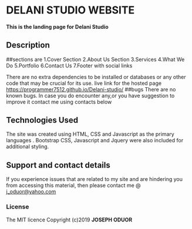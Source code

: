 # DELANI STUDIO WEBSITE
#### This is the landing page for Delani Studio
## Description
##sections are
1.Cover Section
2.About Us Section
3.Services
4.What We Do
5.Portfolio
6.Contact Us
7.Footer with social links

There are no extra dependencies to be installed or databases or any other code that may be crucial for its use.
live link for the hosted page https://programmer7512.github.io/Delani-studio/
##bugs
There are no known bugs. In case you do encounter any,or you have suggestion to improve it contact me using contacts below
## Technologies Used
The site was created using HTML, CSS and Javascript as the primary languages . Bootstrap CSS, Javascript and Jquery were also included for additional styling.
## Support and contact details
If you experience issues that are related to my site and are hindering you from accessing this material, then please contact me @ j_oduor@yahoo.com

### License
The MIT licence Copyright (c)2019 **JOSEPH ODUOR**
